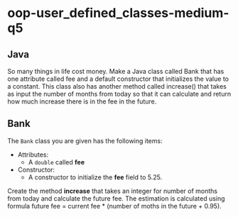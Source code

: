 # oop-user_defined_classes-medium-q5

## Java

So many things in life cost money. Make a Java class called Bank that has one attribute 
called fee and a default constructor that initializes the value to a constant. This class 
also has another method called increase() that takes as input the number of months 
from today so that it can calculate and return how much increase there is in the fee in the 
future.




## Bank

The `Bank` class you are given has the following items:

- Attributes:
    - A `double` called **fee** 
- Constructor:
    - A constructor to initialize the **fee** field to 5.25.

Create the method **increase** that takes an integer for number of months from today
and calculate the future fee. The estimation is calculated using formula
future fee = current fee * (number of moths in the future + 0.95).